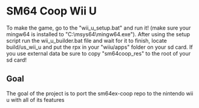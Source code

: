 # SM64 Coop Wii U
To make the game, go to the "wii_u_setup.bat" and run it! (make sure your mingw64 is installed to "C:\msys64\mingw64.exe"). After using the setup script run the wii_u_builder.bat file and wait for it to finish, locate build/us_wii_u and put the rpx in your "wiiu/apps" folder on your sd card. If you use external data be sure to copy "sm64coop_res" to the root of your sd card!

## Goal
The goal of the project is to port the sm64ex-coop repo to the nintendo wii u with all of its features